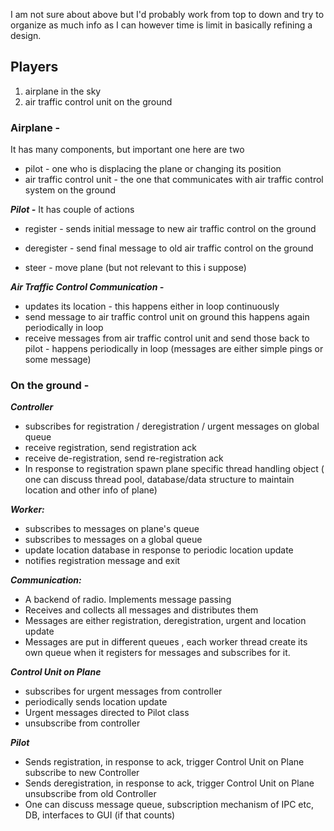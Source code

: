I am not sure about above but I'd probably work from top to down and try to organize as much info as I can however time is limit in basically refining a design.

## Players 

1. airplane in the sky
2. air traffic control unit on the ground

### Airplane -
It has many components, but important one here are two

- pilot - one who is displacing the plane or changing its position
- air traffic control unit - the one that communicates with air traffic control system on the ground
  
***Pilot -***
It has couple of actions

- register - sends initial message to new air traffic control on the ground

- deregister - send final message to old air traffic control on the ground

- steer - move plane (but not relevant to this i suppose)

***Air Traffic Control Communication -***
- updates its location - this happens either in loop continuously
- send message to air traffic control unit on ground this happens again periodically in loop
- receive messages from air traffic control unit and send those back to pilot - happens periodically in loop (messages are either simple pings or some message)

### On the ground -

***Controller***

- subscribes for registration / deregistration / urgent messages on global queue
- receive registration, send registration ack
- receive de-registration, send re-registration ack
- In response to registration spawn plane specific thread handling object
( one can discuss thread pool, database/data structure to maintain location and other info of plane)

***Worker:***

- subscribes to messages on plane's queue
- subscribes to messages on a global queue
- update location database in response to periodic location update
- notifies registration message and exit

***Communication:***
- A backend of radio. Implements message passing
- Receives and collects all messages and distributes them
- Messages are either registration, deregistration, urgent and location update
- Messages are put in different queues , each worker thread create its own queue when it registers for messages and subscribes for it.

***Control Unit on Plane***
- subscribes for urgent messages from controller
- periodically sends location update
- Urgent messages directed to Pilot class
- unsubscribe from controller

***Pilot***

- Sends registration, in response to ack, trigger Control Unit on Plane subscribe to new Controller
- Sends deregistration, in response to ack, trigger Control Unit on Plane unsubscribe from old Controller
- One can discuss message queue, subscription mechanism of IPC etc, DB, interfaces to GUI (if that counts)